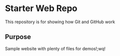 # Starter Web Repo

This repository is for showing how Git and GitHub work

## Purpose

Sample website with plenty of files for demos!;wq!

